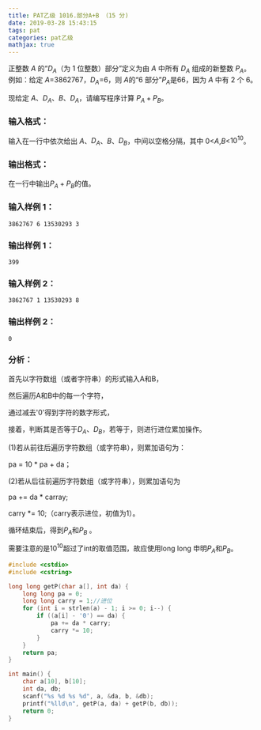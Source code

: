 ```yaml
---
title: PAT乙级 1016.部分A+B （15 分)
date: 2019-03-28 15:43:15
tags: pat
categories: pat乙级
mathjax: true
---
```


正整数 *A* 的“$D_A​$（为 1 位整数）部分”定义为由 *A* 中所有 $D_A​$ 组成的新整数 $P_A​$。例如：给定 *A*=3862767，$D_A​$=6，则 *A*的“6 部分”$P_A​$是66，因为 *A* 中有 2 个 6。

现给定 *A*、$D_A$、*B*、$D_A$，请编写程序计算 $P_A+P_B$。

<!--more-->

### 输入格式：

输入在一行中依次给出 *A*、$D_A​$、*B*、$D_B​$，中间以空格分隔，其中 0<*A*,*B*<$10^{10}​$。

### 输出格式：

在一行中输出$P_A+P_B​$ 的值。

### 输入样例 1：

```in
3862767 6 13530293 3
```

### 输出样例 1：

```out
399
```

### 输入样例 2：

```in
3862767 1 13530293 8
```

### 输出样例 2：

```out
0
```

### 分析：

首先以字符数组（或者字符串）的形式输入A和B，

然后遍历A和B中的每一个字符，

通过减去'0'得到字符的数字形式，

接着，判断其是否等于$D_A$、$D_B$，若等于，则进行进位累加操作。

(1)若从前往后遍历字符数组（或字符串），则累加语句为：

pa = 10 \* pa + da；

(2)若从后往前遍历字符数组（或字符串），则累加语句为

pa += da \* carray; 

carry \*= 10;（carry表示进位，初值为1）。

循环结束后，得到$P_A$和$P_B​$ 。

需要注意的是$10^{10}$超过了int的取值范围，故应使用long long 申明$P_A$和$P_B$。

```c++
#include <cstdio>
#include <cstring>

long long getP(char a[], int da) {
	long long pa = 0;
	long long carry = 1;//进位
	for (int i = strlen(a) - 1; i >= 0; i--) {
		if ((a[i] - '0') == da) {
			pa += da * carry;
			carry *= 10;
		}
	}
	return pa;
}

int main() {
	char a[10], b[10];
	int da, db;
	scanf("%s %d %s %d", a, &da, b, &db);
	printf("%lld\n", getP(a, da) + getP(b, db));
	return 0;
}
```


